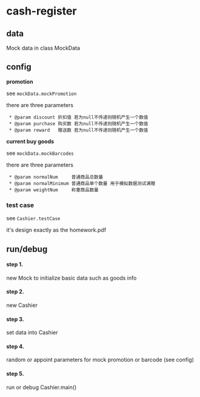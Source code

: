 # cash-register


## data

Mock data in class MockData

## config

**promotion**

see `mockData.mockPromotion`

there are three parameters

     * @param discount 折扣值 若为null不传递则随机产生一个数值
     * @param purchase 购买数 若为null不传递则随机产生一个数值
     * @param reward   赠送数 若为null不传递则随机产生一个数值

**current buy goods**

see `mockData.mockBarcodes`

there are three parameters

     * @param normalNum     普通商品总数量
     * @param normalMinimum 普通商品单个数量 用于模拟数据测试满赠
     * @param weightNum     称重商品数量

### test case 

see `Cashier.testCase`

it's design exactly as the homework.pdf

## run/debug

#### step 1. 
new Mock to initialize basic data such as goods info
#### step 2. 
new Cashier
#### step 3. 
set data into Cashier
#### step 4.
random or appoint parameters for mock promotion or barcode (see config)
#### step 5.
run or debug Cashier.main()